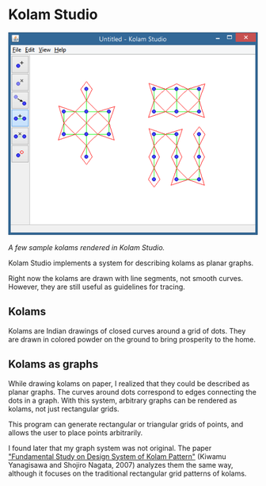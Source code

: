 # Kolam Studio

![A screenshot of Kolam Studio.](example.png)

*A few sample kolams rendered in Kolam Studio.*

Kolam Studio implements a system for describing kolams as planar graphs.

Right now the kolams are drawn with line segments, not smooth curves.
However, they are still useful as guidelines for tracing.

## Kolams

Kolams are Indian drawings of closed curves around a grid of dots. They are
drawn in colored powder on the ground to bring prosperity to the home.

## Kolams as graphs

While drawing kolams on paper, I realized that they could be described as planar
graphs. The curves around dots correspond to edges connecting the dots in a
graph. With this system, arbitrary graphs can be rendered as kolams, not just
rectangular grids.

This program can generate rectangular or triangular grids of points, and allows
the user to place points arbitrarily.

I found later that my graph system was not original. The paper ["Fundamental
Study on Design System of Kolam Pattern"](http://www.scipress.org/journals/forma/pdf/2201/22010031.pdf)
(Kiwamu Yanagisawa and Shojiro Nagata, 2007) analyzes them the same way,
although it focuses on the traditional rectangular grid patterns of kolams.